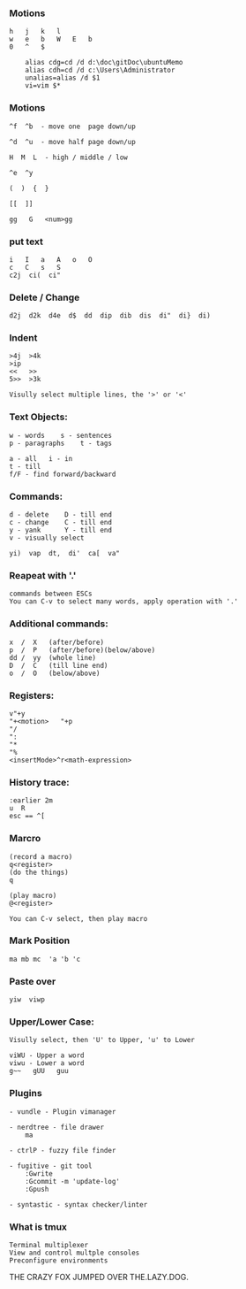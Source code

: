 ### Motions

    h   j   k   l
    w   e   b   W   E   b
    0   ^   $

        alias cdg=cd /d d:\doc\gitDoc\ubuntuMemo
        alias cdh=cd /d c:\Users\Administrator
        unalias=alias /d $1
        vi=vim $*

### Motions

    ^f  ^b  - move one  page down/up 

    ^d  ^u  - move half page down/up

    H  M  L  - high / middle / low

    ^e  ^y

    (  )  {  }

    [[  ]]

    gg   G   <num>gg

### put text

    i   I   a   A   o   O
    c   C   s   S
    c2j  ci(  ci"

### Delete / Change
    d2j  d2k  d4e  d$  dd  dip  dib  dis  di"  di}  di)

### Indent
    >4j  >4k
    >ip
    <<   >>
    5>>  >3k

    Visully select multiple lines, the '>' or '<'

### Text Objects:
    w - words    s - sentences
    p - paragraphs    t - tags

    a - all   i - in
    t - till
    f/F - find forward/backward

### Commands:
    d - delete    D - till end
    c - change    C - till end
    y - yank      Y - till end
    v - visually select

    yi)  vap  dt,  di'  ca[  va"

### Reapeat with '.'
    commands between ESCs
    You can C-v to select many words, apply operation with '.'

### Additional commands:
    x  /  X   (after/before)
    p  /  P   (after/before)(below/above)
    dd /  yy  (whole line)
    D  /  C   (till line end)
    o  /  O   (below/above)

### Registers:
    v"+y
    "+<motion>   "+p
    "/
    ":
    "*
    "%
    <insertMode>^r<math-expression>

### History trace:
    :earlier 2m
    u  R
    esc == ^[

### Marcro
    (record a macro)
    q<register>
    (do the things)
    q

    (play macro)
    @<register>

    You can C-v select, then play macro

### Mark Position
    ma mb mc  'a 'b 'c

### Paste over
    yiw  viwp

### Upper/Lower Case:

    Visully select, then 'U' to Upper, 'u' to Lower

    viWU - Upper a word
    viwu - Lower a word
    g~~   gUU   guu

### Plugins
    - vundle - Plugin vimanager

    - nerdtree - file drawer
        ma

    - ctrlP - fuzzy file finder

    - fugitive - git tool
        :Gwrite
        :Gcommit -m 'update-log'
        :Gpush

    - syntastic - syntax checker/linter

### What is tmux
    Terminal multiplexer
    View and control multple consoles
    Preconfigure environments

THE CRAZY FOX JUMPED OVER THE.LAZY.DOG.
